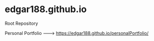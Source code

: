 # edgar188.github.io
Root Repository

Personal Portfolio --->  https://edgar188.github.io/personalPortfolio/ 
